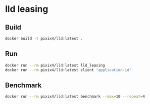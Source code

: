 # lld leasing

## Build

```bash
docker build -t pixix4/lld:latest .
```

## Run

```bash
docker run --rm pixix4/lld:latest lld_leasing
docker run --rm pixix4/lld:latest client "application-id"
```

## Benchmark

```bash
docker run --rm pixix4/lld:latest benchmark --max=10 --repeat=4
```
